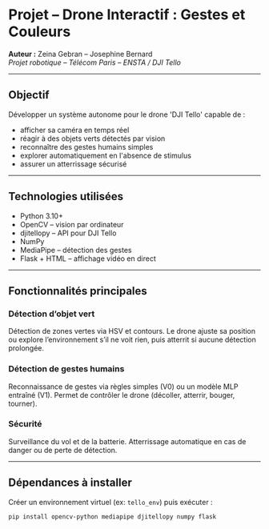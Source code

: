 # Projet – Drone Interactif : Gestes et Couleurs

**Auteur :** Zeina Gebran – Josephine Bernard  
*Projet robotique – Télécom Paris – ENSTA / DJI Tello*

---

## Objectif

Développer un système autonome pour le drone 'DJI Tello' capable de :
* afficher sa caméra en temps réel
* réagir à des objets verts détectés par vision
* reconnaître des gestes humains simples
* explorer automatiquement en l'absence de stimulus
* assurer un atterrissage sécurisé

---

## Technologies utilisées

* Python 3.10+
* OpenCV – vision par ordinateur
* djitellopy – API pour DJI Tello
* NumPy
* MediaPipe – détection des gestes
* Flask + HTML – affichage vidéo en direct

---
## Fonctionnalités principales

### Détection d’objet vert
Détection de zones vertes via HSV et contours. Le drone ajuste sa position ou explore l’environnement s’il ne voit rien, puis atterrit si aucune détection prolongée.

### Détection de gestes humains
Reconnaissance de gestes via règles simples (V0) ou un modèle MLP entraîné (V1). Permet de contrôler le drone (décoller, atterrir, bouger, tourner).

### Sécurité
Surveillance du vol et de la batterie. Atterrissage automatique en cas de danger ou de perte de détection.

---

## Dépendances à installer

Créer un environnement virtuel (ex: `tello_env`) puis exécuter :

```bash
pip install opencv-python mediapipe djitellopy numpy flask


